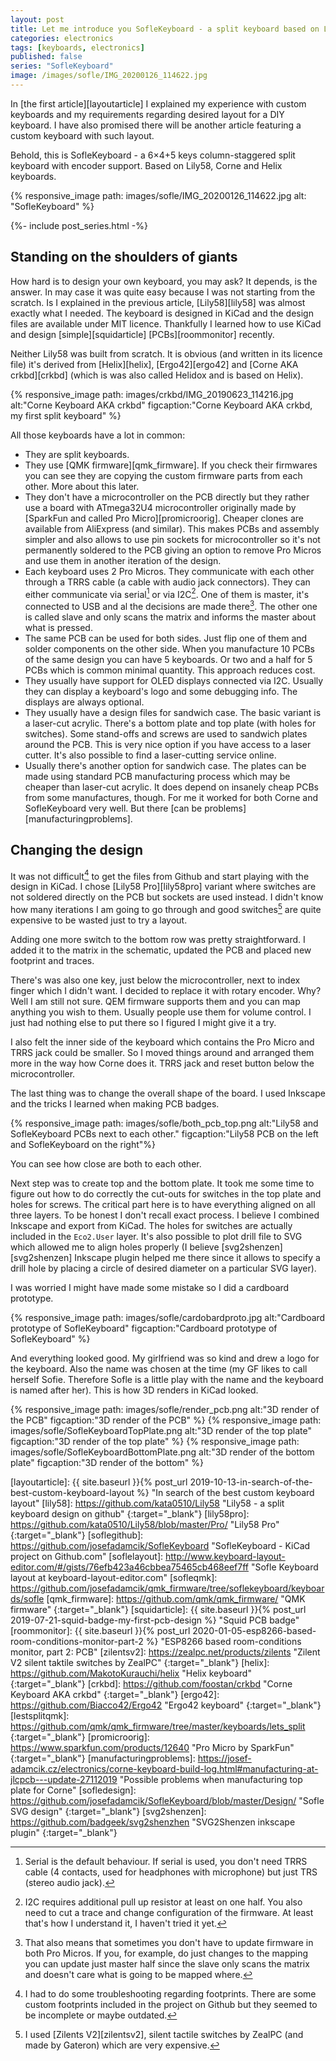 ```yaml
---
layout: post
title: Let me introduce you SofleKeyboard - a split keyboard based on Lily58 and Crkbd
categories: electronics
tags: [keyboards, electronics]
published: false
series: "SofleKeyboard"
image: /images/sofle/IMG_20200126_114622.jpg
---
```


In [the first article][layoutarticle] I explained my experience with custom keyboards and my requirements regarding desired layout for a DIY keyboard. I have also promised there will be another article featuring a custom keyboard with such layout. 

Behold, this is SofleKeyboard - a 6×4+5 keys column-staggered split keyboard with encoder support. Based on Lily58, Corne and Helix keyboards.

{% responsive_image path: images/sofle/IMG_20200126_114622.jpg alt: "SofleKeyboard" %}

<!--more--> 

{%- include post_series.html -%}

## Standing on the shoulders of giants

How hard is to design your own keyboard, you may ask? It depends, is the answer. In may case it was quite easy because I was not starting from the scratch. Is I explained in the previous article, [Lily58][lily58] was almost exactly what I needed. The keyboard is designed in KiCad and the design files are available under MIT licence. Thankfully I learned how to use KiCad and design [simple][squidarticle] [PCBs][roommonitor] recently. 

Neither Lily58 was built from scratch. It is obvious (and written in its licence file) it's derived from [Helix][helix], [Ergo42][ergo42] and [Corne AKA crkbd][crkbd] (which is was also called Helidox and is based on Helix).

{% responsive_image path: images/crkbd/IMG_20190623_114216.jpg alt:"Corne Keyboard AKA crkbd"  figcaption:"Corne Keyboard AKA crkbd, my first split keyboard" %}

All those keyboards have a lot in common:

- They are split keyboards.
- They use [QMK firmware][qmk_firmware]. If you check their firmwares you can see they are copying the custom firmware parts from each other. More about this later.
- They don't have a microcontroller on the PCB directly but they rather use a board with ATmega32U4 microcontroller originally made by [SparkFun and called Pro Micro][promicroorig]. Cheaper clones are available from AliExpress (and similar). This makes PCBs and assembly simpler and also allows to use pin sockets for microcontroller so it's not permanently soldered to the PCB giving an option to remove Pro Micros and use them in another iteration of the design.
- Each keyboard uses 2 Pro Micros. They communicate with each other through a TRRS cable (a cable with audio jack connectors). They can either communicate via serial[^2] or via I2C[^3]. One of them is master, it's connected to USB and al the decisions are made there[^4]. The other one is called slave and only scans the matrix and informs the master about what is pressed.
- The same PCB can be used for both sides. Just flip one of them and solder components on the other side. When you manufacture 10 PCBs of the same design you can have 5 keyboards. Or two and a half for 5 PCBs which is common minimal quantity. This approach reduces cost.
- They usually have support for OLED displays connected via I2C. Usually they can display a keyboard's logo and some debugging info. The displays are always optional.
- They usually have a design files for sandwich case. The basic variant is a laser-cut acrylic. There's a bottom plate and top plate (with holes for switches). Some stand-offs and screws are used to sandwich plates around the PCB. This is very nice option if you have access to a laser cutter. It's also possible to find a laser-cutting service online. 
- Usually there's another option for sandwich case. The plates can be made using standard PCB manufacturing process which may be cheaper than laser-cut acrylic. It does depend on insanely cheap PCBs from some manufactures, though. For me it worked for both Corne and SofleKeyboard very well. But there [can be problems][manufacturingproblems].


## Changing the design

It was not difficult[^5] to get the files from Github and start playing with the design in KiCad. I chose [Lily58 Pro][lily58pro] variant where switches are not soldered directly on the PCB but sockets are used instead. I didn't know how many iterations I am going to go through and good switches[^1] are quite expensive to be wasted just to try a layout.

Adding one more switch to the bottom row was pretty straightforward. I added it to the matrix in the schematic, updated the PCB and placed new footprint and traces. 

There's was also one key, just below the microcontroller, next to index finger which I didn't want. I decided to replace it with rotary encoder. Why? Well I am still not sure. QEM firmware supports them and you can map anything you wish to them. Usually people use them for volume control. I just had nothing else to put there so I figured I might give it a try.

I also felt the inner side of the keyboard which contains the Pro Micro and TRRS jack could be smaller. So I moved things around and arranged them more in the way how Corne does it. TRRS jack and reset button below the microcontroller.

The last thing was to change the overall shape of the board. I used Inkscape and the tricks I learned when making PCB badges. 

{% responsive_image path: images/sofle/both_pcb_top.png alt:"Lily58 and SofleKeyboard PCBs next to each other."  figcaption:"Lily58 PCB on the left and SofleKeyboard on the right"%}

You can see how close are both to each other.

Next step was to create top and the bottom plate. It took me some time to figure out how to do correctly the cut-outs for switches in the top plate and holes for screws. The critical part here is to have everything aligned on all three layers. To be honest I don't recall exact process. I believe I combined Inkscape and export from KiCad. The holes for switches are actually included in the `Eco2.User` layer. It's also possible to plot drill file to SVG which allowed me to align holes properly (I believe [svg2shenzen][svg2shenzen] Inkscape plugin helped me there since it allows to specify a drill hole by placing a circle of desired diameter on a particular SVG layer).

I was worried I might have made some mistake so I did a cardboard prototype.

{% responsive_image path: images/sofle/cardobardproto.jpg alt:"Cardboard prototype of SofleKeyboard"  figcaption:"Cardboard prototype of SofleKeyboard" %}

And everything looked good. My girlfriend was so kind and drew a logo for the keyboard. Also the name was chosen at the time (my GF likes to call herself Sofie. Therefore Sofle is a little play with the name and the keyboard is named after her). This is how 3D renders in KiCad looked.

{% responsive_image path: images/sofle/render_pcb.png alt:"3D render of the PCB"  figcaption:"3D render of the PCB" %}
{% responsive_image path: images/sofle/SofleKeyboardTopPlate.png alt:"3D render of the top plate"  figcaption:"3D render of the top plate" %}
{% responsive_image path: images/sofle/SofleKeyboardBottomPlate.png alt:"3D render of the bottom plate"  figcaption:"3D render of the bottom" %}


[^1]: I used [Zilents V2][zilentsv2], silent tactile switches by ZealPC (and made by Gateron) which are very expensive. 
[^2]: Serial is the default behaviour. If serial is used, you don't need TRRS cable (4 contacts, used for headphones with microphone) but just TRS (stereo audio jack). 
[^3]: I2C requires additional pull up resistor at least on one half. You also need to cut a trace and change configuration of the firmware. At least that's how I understand it, I haven't tried it yet.
[^4]: That also means that sometimes you don't have to update firmware in both Pro Micros. If you, for example, do just changes to the mapping you can update just master half since the slave only scans the matrix and doesn't care what is going to be mapped where.
[^5]: I had to do some troubleshooting regarding footprints. There are some custom footprints included in the project on Github but they seemed to be incomplete or maybe outdated. 


[layoutarticle]: {{ site.baseurl }}{% post_url 2019-10-13-in-search-of-the-best-custom-keyboard-layout %} "In search of the best custom keyboard layout"
[lily58]: https://github.com/kata0510/Lily58 "Lily58 - a split keyboard design on github"
{:target="_blank"} 
[lily58pro]: https://github.com/kata0510/Lily58/blob/master/Pro/ "Lily58 Pro"
{:target="_blank"} 
[soflegithub]: https://github.com/josefadamcik/SofleKeyboard "SofleKeyboard - KiCad project on Github.com"
[soflelayout]: http://www.keyboard-layout-editor.com/#/gists/76efb423a46cbbea75465cb468eef7ff "Sofle Keyboard layout at keyboard-layout-editor.com"
[sofleqmk]: https://github.com/josefadamcik/qmk_firmware/tree/soflekeyboard/keyboards/sofle
[qmk_firmware]: https://github.com/qmk/qmk_firmware/ "QMK firmware"
{:target="_blank"}
[squidarticle]: {{ site.baseurl }}{% post_url 2019-07-21-squid-badge-my-first-pcb-design %} "Squid PCB badge"
[roommonitor]: {{ site.baseurl }}{% post_url 2020-01-05-esp8266-based-room-conditions-monitor-part-2 %} "ESP8266 based room-conditions monitor, part&nbsp;2: PCB"
[zilentsv2]: https://zealpc.net/products/zilents "Zilent V2 silent taktile switches by ZealPC"
{:target="_blank"}
[helix]: https://github.com/MakotoKurauchi/helix "Helix keyboard"
{:target="_blank"}
[crkbd]: https://github.com/foostan/crkbd "Corne Keyboard AKA crkbd"
{:target="_blank"}
[ergo42]: https://github.com/Biacco42/Ergo42 "Ergo42 keyboard"
{:target="_blank"}
[lestsplitqmk]: https://github.com/qmk/qmk_firmware/tree/master/keyboards/lets_split
{:target="_blank"}
[promicroorig]: https://www.sparkfun.com/products/12640 "Pro Micro by SparkFun"
{:target="_blank"}
[manufacturingproblems]: https://josef-adamcik.cz/electronics/corne-keyboard-build-log.html#manufacturing-at-jlcpcb---update-27112019 "Possible problems when manufacturing top plate for Corne"
[sofledesign]: https://github.com/josefadamcik/SofleKeyboard/blob/master/Design/ "Sofle SVG design"
{:target="_blank"}
[svg2shenzen]: https://github.com/badgeek/svg2shenzhen "SVG2Shenzen inkscape plugin"
{:target="_blank"}